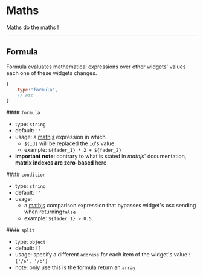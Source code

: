 # Maths

Maths do the maths !

----

## Formula

Formula evaluates mathematical expressions over other widgets' values each one of these widgets changes.

```js
{
    type:'formula',
    // etc
}
```


#### `formula`
- type: `string`
- default: `''`
- usage: a [mathjs](http://mathjs.org/docs/expressions/syntax.html) expression in which
    - `${id}` will be replaced the `id`'s value  
    - example: `${fader_1} * 2 + ${fader_2}`
- **important note**: contrary to what is stated in *mathjs*' documentation, **matrix indexes are zero-based** here

#### `condition`
- type: `string`
- default: `''`
- usage:
    - a [mathjs](http://mathjs.org/docs/expressions/syntax.html) comparison expression that bypasses widget's osc sending when returning`false`
    - example: `${fader_1} > 0.5`

#### `split`
- type: `object`
- default: `[]`
- usage: specify a different `address` for each item of the widget's value : `['/a', '/b']`
- note: only use this is the formula return an `array`
